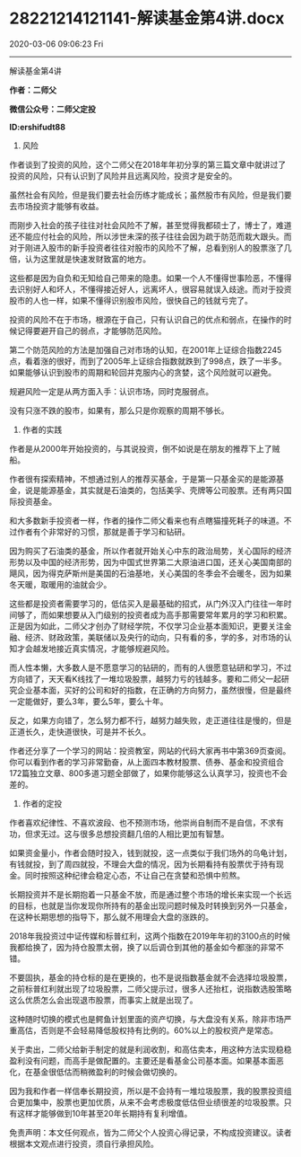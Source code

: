 # 28221214121141-解读基金第4讲.docx

2020-03-06 09:06:23 Fri

----

解读基金第4讲

__作者：二师父__

__微信公众号：二师父定投__

__ID:ershifudt88__

1. <a id="OLE_LINK2"></a><a id="OLE_LINK1"></a>风险

作者谈到了投资的风险，这个二师父在2018年年初分享的第三篇文章中就讲过了投资的风险，只有认识到了风险并且远离风险，投资才是安全的。

虽然社会有风险，但是我们要去社会历练才能成长；虽然股市有风险，但是我们要去市场投资才能够有收益。

而刚步入社会的孩子往往对社会风险不了解，甚至觉得我都硕士了，博士了，难道还不能应付社会的风险，所以涉世未深的孩子往往会因为疏于防范而栽大跟头。而对于刚进入股市的新手投资者往往对股市的风险不了解，总看到别人的股票涨了几倍，认为这里就是快速发财致富的地方。

这些都是因为自负和无知给自己带来的隐患。如果一个人不懂得世事险恶，不懂得去识别好人和坏人，不懂得接近好人，远离坏人，很容易就误入歧途。而对于投资股市的人也一样，如果不懂得识别股市风险，很快自己的钱就亏完了。

投资的风险不在于市场，根源在于自己，只有认识自己的优点和弱点，在操作的时候记得要避开自己的弱点，才能够防范风险。

第二个防范风险的方法是加强自己对市场的认知，在2001年上证综合指数2245点，看着涨的很好，而到了2005年上证综合指数就跌到了998点，跌了一半多。如果能够认识到股市的周期和轮回并克服内心的贪婪，这个风险就可以避免。

规避风险一定是从两方面入手：认识市场，同时克服弱点。

没有只涨不跌的股市，如果有，那么只是你观察的周期不够长。

1. 作者的实践

作者是从2000年开始投资的，与其说投资，倒不如说是在朋友的推荐下上了贼船。

作者很有探索精神，不想通过别人的推荐买基金，于是第一只基金买的是能源基金，说是能源基金，其实就是石油类的，包括美孚、壳牌等公司股票。还有两只国际投资基金。

和大多数新手投资者一样，作者的操作二师父看来也有点瞎猫撞死耗子的味道。不过作者有个非常好的习惯，那就是善于学习和钻研。

因为购买了石油类的基金，所以作者就开始关心中东的政治局势，关心国际的经济形势以及中国的经济形势，因为中国式世界第二大原油进口国，还关心美国南部的飓风，因为得克萨斯州是美国的石油基地，关心美国的冬季会不会暖冬，因为如果冬天暖，取暖用的油就会少。

这些都是投资者需要学习的，低估买入是最基础的招式，从门外汉入门往往一年时间够了，而如果想要从入门级别的投资者成为高手那需要常年累月的学习和积累。正是因为如此，二师父才创办了财经学院，不仅学习企业基本面知识，更要关注金融、经济、财政政策，美联储以及央行的动向，只有看的多，学的多，对市场的认知才会越发地接近真实情况，才能够规避风险。

而人性本懒，大多数人是不愿意学习的钻研的，而有的人很愿意钻研和学习，不过方向错了，天天看K线找了一堆垃圾股票，越努力亏的钱越多。要和二师父一起研究企业基本面，买好的公司和好的指数，在正确的方向努力，虽然很慢，但是最终一定能做好，要么3年，要么5年，要么十年。

反之，如果方向错了，怎么努力都不行，越努力越失败，走正道往往是慢的，但是正道长久，走快道很快，可是并不长久。

作者还分享了一个学习的网站：投资教室，网站的代码大家再书中第369页查阅。你可以看到作者的学习非常勤奋，从上面四本教材股票、债券、基金和投资组合172篇独立文章、800多道习题全部做了，如果你能够这么认真学习，投资也不会差的。

1. 作者的定投

作者喜欢纪律性、不喜欢波段、也不预测市场，他崇尚自制而不是自信，不求有功，但求无过。这与很多总想投资翻几倍的人相比更加有智慧。

如果资金量小，作者会随时投入，钱到就投，这一点类似于我们场外的乌龟计划，有钱就投，到了周四就投，不理会大盘的情况，因为长期看持有股票优于持有现金。同时按照这种纪律会稳定心态，不让自己在贪婪和恐惧中煎熬。

长期投资并不是长期抱着一只基金不放，而是通过整个市场的增长来实现一个长远的目标，也就是当你发现你所持有的基金出现问题时候及时转换到另外一只基金，在这种长期思想的指导下，那么就不用理会大盘的涨跌的。

2018年我投资过中证传媒和标普红利，这两个指数在2019年年初的3100点的时候我都给换了，因为持仓股票太弱，换了以后调仓到其他的基金如今都涨的非常不错。

不要固执，基金的持仓标的是在更换的，也不是说指数基金就不会选择垃圾股票，之前标普红利就出现了垃圾股票，二师父提示过，很多人还抬杠，说指数选股策略这么优质怎么会出现退市股票，而事实上就是出现了。

这种随时切换的模式也是鳄鱼计划里面的资产切换，与大盘没有关系，除非市场严重高估，否则是不会轻易降低股权持有比例的。60%以上的股权资产是常态。

关于卖出，二师父给新手制定的就是利润收割，和高估卖本，用这种方法实现稳稳盈利没有问题，而高手是做配置的。主要还是看基金公司基本面。如果基本面恶化，在基金很低估而稍微盈利的时候会做切换的。

因为我和作者一样信奉长期投资，所以是不会持有一堆垃圾股票，我的股票投资组合更加集中，股票也更加优质，从来不会考虑极度低估但业绩很差的垃圾股票。只有这样才能够做到10年甚至20年长期持有复利增值。

免责声明：本文任何观点，皆为二师父个人投资心得记录，不构成投资建议。读者根据本文观点进行投资，须自行承担风险。

